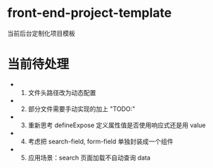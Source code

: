 # front-end-project-template

当前后台定制化项目模板

# 当前待处理

-   1. 文件头路径改为动态配置
-   2. 部分文件需要手动实现的加上 "TODO:"
-   3. 重新思考 defineExpose 定义属性值是否使用响应式还是用 value
-   4. 考虑把 search-field, form-field 单独封装成一个组件
-   5. 应用场景：search 页面加载不自动查询 data
